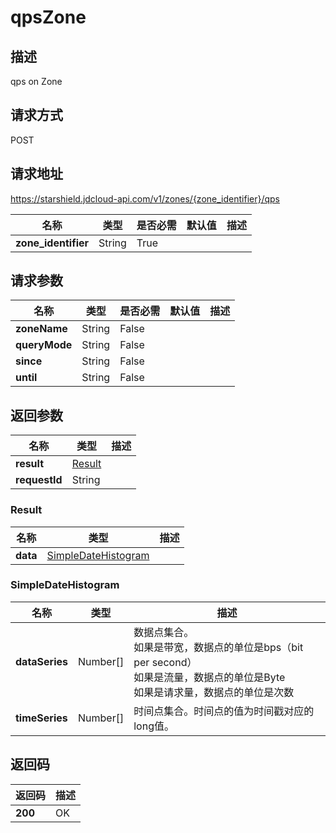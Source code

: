 # qpsZone


## 描述
qps on Zone

## 请求方式
POST

## 请求地址
https://starshield.jdcloud-api.com/v1/zones/{zone_identifier}/qps

|名称|类型|是否必需|默认值|描述|
|---|---|---|---|---|
|**zone_identifier**|String|True| | |

## 请求参数
|名称|类型|是否必需|默认值|描述|
|---|---|---|---|---|
|**zoneName**|String|False| | |
|**queryMode**|String|False| | |
|**since**|String|False| | |
|**until**|String|False| | |


## 返回参数
|名称|类型|描述|
|---|---|---|
|**result**|[Result](qpsZone#result)| |
|**requestId**|String| |

### <div id="result">Result</div>
|名称|类型|描述|
|---|---|---|
|**data**|[SimpleDateHistogram](qpsZone#simpledatehistogram)| |
### <div id="simpledatehistogram">SimpleDateHistogram</div>
|名称|类型|描述|
|---|---|---|
|**dataSeries**|Number[]|数据点集合。<br>如果是带宽，数据点的单位是bps（bit per second）<br>如果是流量，数据点的单位是Byte<br>如果是请求量，数据点的单位是次数<br>|
|**timeSeries**|Number[]|时间点集合。时间点的值为时间戳对应的long值。|

## 返回码
|返回码|描述|
|---|---|
|**200**|OK|
